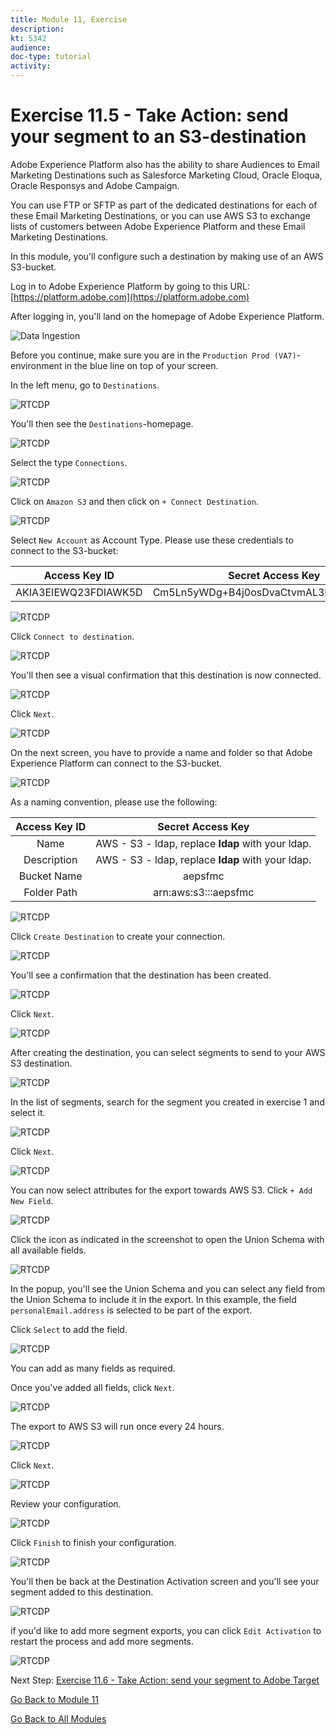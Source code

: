```yaml
---
title: Module 11, Exercise
description: 
kt: 5342
audience: 
doc-type: tutorial
activity: 
---
```


# Exercise 11.5 - Take Action: send your segment to an S3-destination

Adobe Experience Platform also has the ability to share Audiences to Email Marketing Destinations such as Salesforce Marketing Cloud, Oracle Eloqua, Oracle Responsys and Adobe Campaign.

You can use FTP or SFTP as part of the dedicated destinations for each of these Email Marketing Destinations, or you can use AWS S3 to exchange lists of customers between Adobe Experience Platform and these Email Marketing Destinations.

In this module, you'll configure such a destination by making use of an AWS S3-bucket.

Log in to Adobe Experience Platform by going to this URL: [https://platform.adobe.com](https://platform.adobe.com)

After logging in, you'll land on the homepage of Adobe Experience Platform.

![Data Ingestion](./images/home.png)

Before you continue, make sure you are in the ``Production Prod (VA7)``-environment in the blue line on top of your screen.

In the left menu, go to ``Destinations``.

![RTCDP](./images/rtcdpmenudest.png)

You'll then see the ``Destinations``-homepage.

![RTCDP](./images/rtcdp.png)

Select the type ``Connections``.

![RTCDP](./images/rtcdp2.png)

Click on ``Amazon S3`` and then click on ``+ Connect Destination``.

![RTCDP](./images/rtcdpsf.png)

Select ``New Account`` as Account Type. Please use these credentials to connect to the S3-bucket:

| Access Key ID             | Secret Access Key             |
|:-----------------------:| :-----------------------:|
| AKIA3EIEWQ23FDIAWK5D |Cm5Ln5yWDg+B4j0osDvaCtvmAL3EdXAF38jiSfvo|

![RTCDP](./images/rtcdpsfs3.png)

Click ``Connect to destination``.

![RTCDP](./images/rtcdpsfs3connect.png)

You'll then see a visual confirmation that this destination is now connected.

![RTCDP](./images/rtcdpsfs3connected.png)

Click ``Next``.

![RTCDP](./images/next.png)

On the next screen, you have to provide a name and folder so that Adobe Experience Platform can connect to the S3-bucket.

![RTCDP](./images/rtcdpsfs3connect1.png)

As a naming convention, please use the following:

| Access Key ID             | Secret Access Key             |
|:-----------------------:| :-----------------------:|
| Name |AWS - S3 - ldap, replace **ldap** with your ldap.|
| Description |AWS - S3 - ldap, replace **ldap** with your ldap.|
| Bucket Name |aepsfmc|
| Folder Path |arn:aws:s3:::aepsfmc|

![RTCDP](./images/rtcdpsfs3connect2.png)

Click ``Create Destination`` to create your connection.

![RTCDP](./images/rtcdpsfs3connect2create.png)

You'll see a confirmation that the destination has been created.

![RTCDP](./images/rtcdpsfs3connect2created.png)

Click ``Next``.

![RTCDP](./images/next.png)

After creating the destination, you can select segments to send to your AWS S3 destination.

![RTCDP](./images/rtcdpsfs3connect2created1.png)

In the list of segments, search for the segment you created in exercise 1 and select it.

![RTCDP](./images/s3a.png)

Click ``Next``.

![RTCDP](./images/s3b.png)

You can now select attributes for the export towards AWS S3. Click ``+ Add New Field``.

![RTCDP](./images/s3c.png)

Click the icon as indicated in the screenshot to open the Union Schema with all available fields.

![RTCDP](./images/s3d.png)

In the popup, you'll see the Union Schema and you can select any field from the Union Schema to include it in the export. In this example, the field ``personalEmail.address`` is selected to be part of the export.

Click ``Select`` to add the field.

![RTCDP](./images/s3e.png)

You can add as many fields as required.

Once you've added all fields, click ``Next``.

![RTCDP](./images/s3b.png)

The export to AWS S3 will run once every 24 hours.

![RTCDP](./images/s3f.png)

Click ``Next``.

![RTCDP](./images/s3b.png)

Review your configuration.

![RTCDP](./images/s3g.png)

Click ``Finish`` to finish your configuration.

![RTCDP](./images/s3i.png)

You'll then be back at the Destination Activation screen and you'll see your segment added to this destination.

![RTCDP](./images/s3j.png)

if you'd like to add more segment exports, you can click ``Edit Activation`` to restart the process and add more segments.

![RTCDP](./images/s3k.png)

Next Step: [Exercise 11.6 - Take Action: send your segment to Adobe Target](./ex6.md)

[Go Back to Module 11](./real-time-cdp-build-a-segment-take-action.md)

[Go Back to All Modules](../../README.md)
